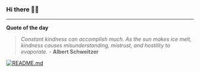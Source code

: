 ### Hi there 👋🏻


---

**Quote of the day**

> *Constant kindness can accomplish much. As the sun makes ice melt, kindness causes misunderstanding, mistrust, and hostility to evaporate.* - **Albert Schweitzer** 

[![README.md](https://github.com/marcolovazzano/marcolovazzano/actions/workflows/readme.yml/badge.svg?branch=main)](https://github.com/marcolovazzano/marcolovazzano/actions/workflows/readme.yml)
